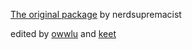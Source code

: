 [The original package](https://github.com/nerdsupremacist/FancyScrollView) by nerdsupremacist

edited by [owwlu](https://github.com/owwlu) and [keet](https://github.com/keetsta)

